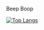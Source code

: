 Beep Boop

[![Top Langs](https://github-readme-stats-git-masterrstaa-rickstaa.vercel.app/api/top-langs/?username=gbrivady&show_icons=true&theme=synthwave&hide=jupyter%20notebook,tex,html&size_weight=1&langs_count=4)](https://github.com/anuraghazra/github-readme-stats)


<!---
gbrivady/gbrivady is a ✨ special ✨ repository because its `README.md` (this file) appears on your GitHub profile.
You can click the Preview link to take a look at your changes.
--->
